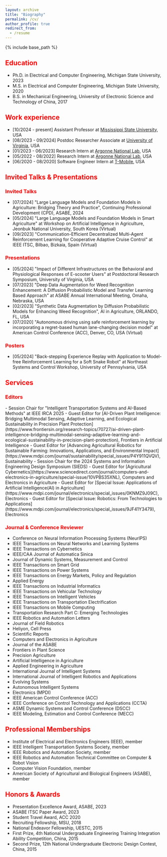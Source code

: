 ```yaml
---
layout: archive
title: "Biography"
permalink: /cv/
author_profile: true
redirect_from:
  - /resume
---
```


{% include base_path %}


<h2 style="color: red;">Education</h2>

- Ph.D. in Electrical and Computer Engineering, Michigan State University, 2023
- M.S. in Electrical and Computer Engineering, Michigan State University, 2020
- B.S. in Mechanical Engineering, University of Electronic Science and Technology of China, 2017

<h2 style="color: red;">Work experience</h2>

- [10/2024 - present] Assistant Professor at [Mississippi State University](https://www.msstate.edu/), USA
- [08/2023 - 09/2024] Postdoc Researcher Associate at [University of Virginia](https://www.virginia.edu/), USA
- [01/2023 - 06/2023] Research Intern at [Argonne National Lab](https://www.anl.gov/), USA
- [05/2022 - 08/2022] Research Intern at [Argonne National Lab](https://www.anl.gov/), USA
- [06/2020 - 08/2020] Software Engineer Intern at [T-Mobile](https://www.t-mobile.com/about-us), USA

<h2 style="color: red;">Invited Talks & Presentations</h2>

<h3 style="color: red;">Invited Talks</h3>
 
- [07/2024] "Large Language Models and Foundation Models in Agriculture: Bridging Theory and Practice", Continuing Professional Development (CPD), ASABE, 2024
- [05/2024] "Large Language Models and Foundation Models in Smart Agriculture" at Workshop on Artificial Intelligence in Agriculture, Jeonbuk National University, South Korea (Virtual)
- [09/2023] "Communication-Efficient Decentralized Multi-Agent Reinforcement Learning for Cooperative Adaptive Cruise Control" at IEEE ITSC, Bilbao, Bizkaia, Spain (Virtual)

<h3 style="color: red;">Presentations</h3>
 
- [05/2024] "Impact of Different Infrastructures on the Behavioral and Physiological Responses of E-scooter Users" at Postdoctoral Research Symposium, University of Virginia, USA
- [07/2023] "Deep Data Augmentation for Weed Recognition Enhancement: A Diffusion Probabilistic Model and Transfer Learning Based Approach" at ASABE Annual International Meeting, Omaha, Nebraska, USA
- [02/2023] "Synthetic Data Augmentation by Diffusion Probabilistic Models for Enhancing Weed Recognition", AI in Agriculture, ORLANDO, FL, USA
- [07/2020] "Autonomous driving using safe reinforcement learning by incorporating a regret-based human lane-changing decision model" at American Control Conference (ACC), Denver, CO, USA  (Virtual)


<h3 style="color: red;">Posters</h3>

- [05/2024] "Back-stepping Experience Replay with Application to Model-free Reinforcement Learning for a Soft Snake Robot" at Northeast Systems and Control Workshop, University of Pennsylvania, USA


<h2 style="color: red;">Services</h2>

<h3 style="color: red;">Editors</h3>
- Session Chair for "Intelligent Transportation Systems and AI-Based Methods" at IEEE IRCA 2025
- Guest Editor for [AI-Driven Plant Intelligence: Bridging Multimodal Sensing, Adaptive Learning, and Ecological Sustainability in Precision Plant Protection](https://www.frontiersin.org/research-topics/70727/ai-driven-plant-intelligence-bridging-multimodal-sensing-adaptive-learning-and-ecological-sustainability-in-precision-plant-protection), Frontiers in Artificial Intelligence
- Guest Editor for [Advancing Agricultural Robotics for Sustainable Farming: Innovations, Applications, and Environmental Impact](https://www.mdpi.com/journal/sustainability/special_issues/P4Y911QVQV), Sustainability
- Session Chair for the 2024 Systems and Information Engineering Design Symposium (SIEDS)
- Guest Editor for [Agricultural Cybernetics](https://www.sciencedirect.com/journal/computers-and-electronics-in-agriculture/special-issue/10VPBS35XNL), Computers and Electronics in Agriculture
- Guest Editor for [Special Issue: Applications of Artificial Intelligence(AI) in Agriculture](https://www.mdpi.com/journal/electronics/special_issues/0KNMZ9J09C), Electronics
- Guest Editor for [Special Issue: Robotics: From Technologies to Applications](https://www.mdpi.com/journal/electronics/special_issues/9JF41Y3479), Electronics


<h3 style="color: red;">Journal & Conference Reviewer</h3>

- Conference on Neural Information Processing Systems (NeurIPS)
- IEEE Transactions on Neural Networks and Learning Systems
- IEEE Transactions on Cybernetics
- IEEE/CAA Journal of Automatica Sinica
- Journal of Dynamic Systems, Measurement and Control 
- IEEE Transactions on Smart Grid
- IEEE Transactions on Power Systems
- IEEE Transactions on Energy Markets, Policy and Regulation
- Applied Energy
- IEEE Transactions on Industrial Informatics
- IEEE Transactions on Vehicular Technology
- IEEE Transactions on Intelligent Vehicles
- IEEE Transactions on Transportation Electrification
- IEEE Transactions on Mobile Computing
- Transportation Research Part C: Emerging Technologies
- IEEE Robotics and Automation Letters
- Journal of Field Robotics
- Heliyon, Cell Press
- Scientific Reports
- Computers and Electronics in Agriculture
- Journal of the ASABE
- Frontiers in Plant Science
- Precision Agriculture
- Artificial Intelligence in Agriculture
- Applied Engineering in Agriculture
- International Journal of Intelligent Systems
- International Journal of Intelligent Robotics and Applications
- Evolving Systems
- Autonomous Intelligent Systems
- Electronics (MPDI)
- IEEE American Control Conference (ACC)
- IEEE Conference on Control Technology and Applications (CCTA)
- ASME Dynamic Systems and Control Conference (DSCC)
- IEEE Modeling, Estimation and Control Conference (MECC)


<h2 style="color: red;">Professional Memberships</h2>

- Institute of Electrical and Electronics Engineers (IEEE), member
- IEEE Intelligent Transportation Systems Society, member
- IEEE Robotics and Automation Society, member
- IEEE Robotics and Automation Technical Committee on Computer & Robot Vision
- Computer Vision Foundation, member
- American Society of Agricultural and Biological Engineers (ASABE), member


<h2 style="color: red;">Honors & Awards</h2>
 
- Presentation Excellence Award, ASABE, 2023
- ASABE ITSC Paper Award, 2023
- Student Travel Award, ACC 2020
- Recruiting Fellowship, MSU, 2018
- National Endeavor Fellowship, UESTC, 2015
- First Prize, 4th National Undergraduate Engineering Training Integration Ability Competition, China, 2015
- Second Prize, 12th National Undergraduate Electronic Design Contest, China, 2015
